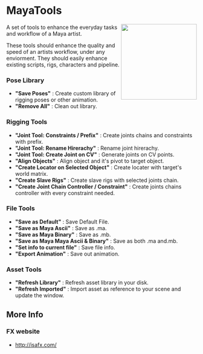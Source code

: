 MayaTools
=========

<img align="right" height="200" src="https://engosoft.net/wp-content/uploads/2016/03/Autodesk-Maya-logo.png">

A set of tools to enhance the everyday tasks and workflow of a Maya artist.

These tools should enhance the quality and speed of an artists workflow, under any enviorment.  They should easily enhance existing scripts, rigs, characters and pipeline.

### Pose Library
- **"Save Poses"** : Create custom library of rigging poses or other animation.
- **"Remove All"** : Clean out library.


### Rigging Tools
- **"Joint Tool: Constraints / Prefix"** : Create joints chains and constraints with prefix. 
- **"Joint Tool: Rename Hirerachy"** : Rename joint hirerachy. 
- **"Joint Tool: Create Joint on CV"** : Generate joints on CV points. 
- **"Align Objects"** : Align object and it's pivot to target object. 
- **"Create Locator on Selected Object"** : Create locater with target's world matrix. 
- **"Create Slave Rigs"** : Create slave rigs with selected joints chain. 
- **"Create Joint Chain Controller / Constraint"** : Create joints chains controller with every constraint needed.


### File Tools
- **"Save as Default"** : Save Default File.
- **"Save as Maya Ascii"** : Save as .ma.
- **"Save as Maya Binary"** : Save as .mb.
- **"Save as Maya Maya Ascii & Binary"** : Save as both .ma and.mb.
- **"Set info to current file"** : Save file info.
- **"Export Animation"** : Save out animation.

### Asset Tools
- **"Refresh Library"** : Refresh asset library in your disk.
- **"Refresh Imported"** : Import asset as reference to your scene and update the window.



## More Info
### FX website
- http://isafx.com/
